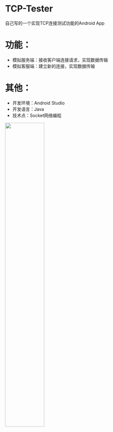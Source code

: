# TCP-Tester
自己写的一个实现TCP连接测试功能的Android App

# 功能：
- 模拟服务端：接收客户端连接请求，实现数据传输
- 模拟客服端：建立新的连接，实现数据传输

# 其他：
- 开发环境：Android Studio
- 开发语言：Java
- 技术点：Socket网络编程

<img src="https://github.com/HauyuChen/TCP-Tester/blob/master/Welcome.png" width = "50%" height = "50%" />
